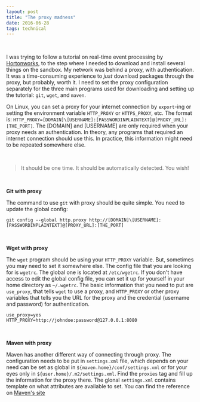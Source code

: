 ```yaml
---
layout: post
title: "The proxy madness"
date: 2016-06-28
tags: technical
---
```

<br/>

I was trying to follow a tutorial on real-time event processing by [Hortonworks](http://hortonworks.com/hadoop-tutorial/realtime-event-processing-nifi-kafka-storm/), to the step where I needed to download and install several things on the sandbox. My network was behind a proxy, with authentication. It was a time-consuming experience to *just* download packages through the proxy, but probably, worth it. I need to set the proxy configuration separately for the three main programs used for downloading and setting up the tutorial: `git`, `wget`, and `maven`.

On Linux, you can set a proxy for your internet connection by `export`-ing or setting the environment variable `HTTP_PROXY` or `HTTPS_PROXY`, etc. The format is: `HTTP_PROXY=[DOMAIN]\[USERNAME]:[PASSWORDINPLAINTEXT]@[PROXY_URL]:[THE_PORT]`. The [DOMAIN] and [USERNAME] are only required when your proxy needs an authentication. In theory, any programs that required an internet connection should use this. In practice, this information might need to be repeated somewhere else.

<br/>

> It should be one time. It should be automatically detected. You wish!

<br/>

**Git with proxy** 

The command to use `git` with proxy should be quite simple. You need to update the global config:

```shell
git config --global http.proxy http://[DOMAIN]\[USERNAME]:[PASSWORDINPLAINTEXT]@[PROXY_URL]:[THE_PORT]
```

<br/>

**Wget with proxy** 

The `wget` program should be using your `HTTP_PROXY` variable. But, sometimes you may need to set it somewhere else. The config file that you are looking for is `wgetrc`. The global one is located at `/etc/wgetrc`. If you don't have access to edit the global config file, you can set it up for yourself in your home directory as `~/.wgetrc`. The basic information that you need to put are `use_proxy`, that tells `wget` to use a proxy, and `HTTP_PROXY` or other proxy variables that tells you the URL for the proxy and the credential (username and password) for authentication. 

```shell
use_proxy=yes
HTTP_PROXY=http://johndoe:password@127.0.0.1:8080
```

<br/>

**Maven with proxy** 

Maven has another different way of connecting through proxy. The configuration needs to be put in `settings.xml` file, which depends on your need can be set as global in `${maven.home}/conf/settings.xml` or for your eyes only in `${user.home}/.m2/settings.xml`. Find the `proxies` tag and fill up the information for the proxy there. The glonal `settings.xml` contains template on what attributes are available to set. You can find the reference on [Maven's site](https://maven.apache.org/guides/mini/guide-proxies.html)


<br/>
